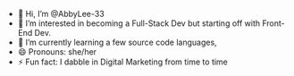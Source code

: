 - 👋 Hi, I’m @AbbyLee-33
- 👀 I’m interested in becoming a Full-Stack Dev but starting off with Front-End Dev.
- 🌱 I’m currently learning a few source code languages, 
- 😄 Pronouns: she/her
- ⚡ Fun fact: I dabble in Digital Marketing from time to time

<!---
AbbyLee-33/AbbyLee-33 is a ✨ special ✨ repository because its `README.md` (this file) appears on your GitHub profile.
You can click the Preview link to take a look at your changes.
--->
